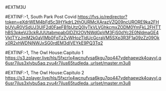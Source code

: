 #EXTM3U


#EXTINF:-1, South Park Post Covid
https://fvs.io/redirector?token=eXdrWEM4bFd5c3lHYkdrL2thOURMcXArazVZQ09ncURORE9ka2FHbUVuR0VSdUJ3UlF2d0FaeFB1bUtzQ0lyTkVLVGhkcmxZODM0YmFkL2FHTThBS3pkeVJ3ckRJUUtabmpabGlDZll2OVNWdGpVM3FjS0dYc2E0NldmaGE4VktTYzJmM2k0aVlMb0FqTzZvWHozTldUcGcraVM5SXp3R3F1a09zZz09Okx0R2xhWDNjNWJxSG0rdEM3dlVEYkE9PQ3Tq2

#EXTINF:-1, The Owl House:Capitulo 1
https://s3.zplayer.live/hls/5fxcrlx4wcnufvsa6kgu7qo447vdehaewzk4oayyl,q6usr7jlus3xlybu5aq,zyu4r7jlus65tudleda,.urlset/master.m3u8

#EXTINF:-1, The Owl House:Capitulo 2
https://s3.zplayer.live/hls/5fxcrlx4wcnufvsa6kgu7qo447vdehaewzk4oayyl,q6usr7jlus3xlybu5aq,zyu4r7jlus65tudleda,.urlset/master.m3u8



